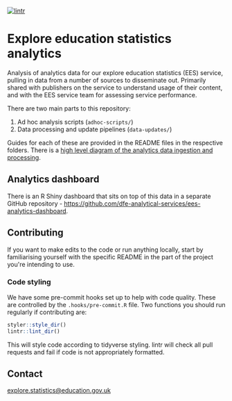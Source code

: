 [![lintr](https://github.com/dfe-analytical-services/explore-education-statistics-analytics/actions/workflows/lintr.yml/badge.svg)](https://github.com/dfe-analytical-services/explore-education-statistics-analytics/actions/workflows/lintr.yml)

# Explore education statistics analytics 

Analysis of analytics data for our explore education statistics (EES) service, pulling in data from a number of sources to disseminate out. Primarily shared with publishers on the service to understand usage of their content, and with the EES service team for assessing service performance.

There are two main parts to this repository:
1. Ad hoc analysis scripts (`adhoc-scripts/`)
2. Data processing and update pipelines (`data-updates/`)

Guides for each of these are provided in the README files in the respective folders. There is a [high level diagram of the analytics data ingestion and processing](https://lucid.app/lucidchart/97ee2663-4065-425e-92df-dd664d44973d/edit?viewport_loc=-835%2C-412%2C2632%2C1302%2C0_0&invitationId=inv_1289a047-b729-46bc-85ef-425229b540a5).

## Analytics dashboard

There is an R Shiny dashboard that sits on top of this data in a separate GitHub repository - https://github.com/dfe-analytical-services/ees-analytics-dashboard.

## Contributing

If you want to make edits to the code or run anything locally, start by familiarising yourself with the specific README in the part of the project you're intending to use.

### Code styling 

We have some pre-commit hooks set up to help with code quality. These are controlled by the `.hooks/pre-commit.R` file. Two functions you should run regularly if contributing are:

```r
styler::style_dir()
lintr::lint_dir()
```

This will style code according to tidyverse styling. lintr will check all pull requests and fail if code is not appropriately formatted.

## Contact

explore.statistics@education.gov.uk